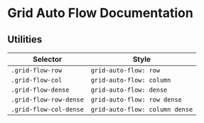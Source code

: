 # Grid Auto Flow Documentation

## Utilities

| Selector               | Style                          |
| ---------------------- | ------------------------------ |
| `.grid-flow-row`       | `grid-auto-flow: row`          |
| `.grid-flow-col`       | `grid-auto-flow: column`       |
| `.grid-flow-dense`     | `grid-auto-flow: dense`        |
| `.grid-flow-row-dense` | `grid-auto-flow: row dense`    |
| `.grid-flow-col-dense` | `grid-auto-flow: column dense` |
